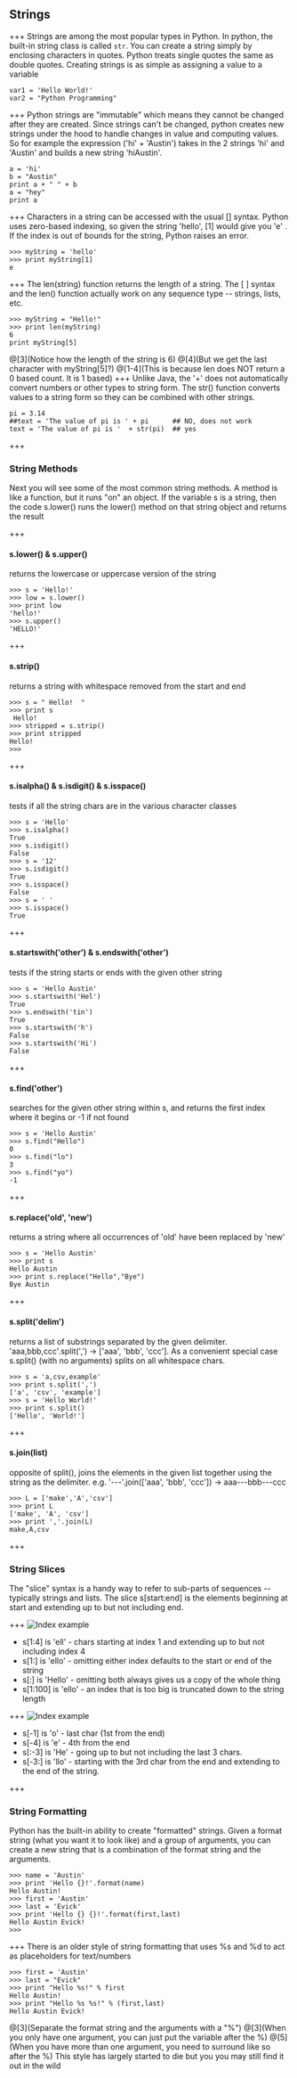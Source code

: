 ## Strings
+++
Strings are among the most popular types in Python. In python, the built-in string class is called `str`. You can create a string simply by enclosing characters in quotes. Python treats single quotes the same as double quotes. Creating strings is as simple as assigning a value to a variable

```
var1 = 'Hello World!'
var2 = "Python Programming"
```
+++
Python strings are "immutable" which means they cannot be changed after they are created. Since strings can't be changed, python creates new strings under the hood to handle changes in value and computing values. So for example the expression ('hi' + 'Austin') takes in the 2 strings 'hi' and 'Austin' and builds a new string 'hiAustin'.
```
a = 'hi'
b = "Austin"
print a + " " + b
a = "hey"
print a
```
+++
Characters in a string can be accessed with the usual [] syntax. Python uses zero-based indexing, so given the string 'hello', [1] would give you 'e' . If the index is out of bounds for the string, Python raises an error.
```
>>> myString = 'hello'
>>> print myString[1]
e
```
+++
 The len(string) function returns the length of a string. The [ ] syntax and the len() function actually work on any sequence type -- strings, lists, etc.
 ```
>>> myString = "Hello!"
>>> print len(myString)
6
print myString[5]
 ```
@[3](Notice how the length of the string is 6)
@[4](But we get the last character with myString[5]?)
@[1-4](This is because len does NOT return a 0 based count. It is 1 based)
+++
Unlike Java, the '+' does not automatically convert numbers or other types to string form. The str() function converts values to a string form so they can be combined with other strings.
```
pi = 3.14
##text = 'The value of pi is ' + pi      ## NO, does not work
text = 'The value of pi is '  + str(pi)  ## yes
```
+++
### String Methods
Next you will see some of the most common string methods. A method is like a function, but it runs "on" an object. If the variable s is a string, then the code s.lower() runs the lower() method on that string object and returns the result

+++
#### s.lower() & s.upper()
returns the lowercase or uppercase version of the string
```
>>> s = 'Hello!'
>>> low = s.lower()
>>> print low
'hello!'
>>> s.upper()
'HELLO!'
```

+++
#### s.strip()
returns a string with whitespace removed from the start and end
```
>>> s = " Hello!  "
>>> print s
 Hello!  
>>> stripped = s.strip()
>>> print stripped
Hello!
>>>
```
+++
#### s.isalpha() & s.isdigit() & s.isspace()
tests if all the string chars are in the various character classes
```
>>> s = 'Hello'
>>> s.isalpha()
True
>>> s.isdigit()
False
>>> s = '12'
>>> s.isdigit()
True
>>> s.isspace()
False
>>> s = ' '
>>> s.isspace()
True
```
+++
#### s.startswith('other') &  s.endswith('other')
tests if the string starts or ends with the given other string
```
>>> s = 'Hello Austin'
>>> s.startswith('Hel')
True
>>> s.endswith('tin')
True
>>> s.startswith('h')
False
>>> s.startswith('Hi')
False
```
+++
#### s.find('other')
searches for the given other string within s, and returns the first index where it begins or -1 if not found
```
>>> s = 'Hello Austin'
>>> s.find("Hello")
0
>>> s.find("lo")
3
>>> s.find("yo")
-1
```
+++
#### s.replace('old', 'new')
returns a string where all occurrences of 'old' have been replaced by 'new'
```
>>> s = 'Hello Austin'
>>> print s
Hello Austin
>>> print s.replace("Hello","Bye")
Bye Austin
```
+++
#### s.split('delim')
returns a list of substrings separated by the given delimiter. 'aaa,bbb,ccc'.split(',') -> ['aaa', 'bbb', 'ccc']. As a convenient special case s.split() (with no arguments) splits on all whitespace chars.
```
>>> s = 'a,csv,example'
>>> print s.split(',')
['a', 'csv', 'example']
>>> s = 'Hello World!'
>>> print s.split()
['Hello', 'World!']
```
+++
#### s.join(list)
opposite of split(), joins the elements in the given list together using the string as the delimiter. e.g. '---'.join(['aaa', 'bbb', 'ccc']) -> aaa---bbb---ccc
```
>>> L = ['make','A','csv']
>>> print L
['make', 'A', 'csv']
>>> print ','.join(L)
make,A,csv
```
+++
### String Slices
The "slice" syntax is a handy way to refer to sub-parts of sequences -- typically strings and lists. The slice s[start:end] is the elements beginning at start and extending up to but not including end.

+++
![Index example](https://developers.google.com/edu/python/images/hello.png)
- s[1:4] is 'ell' - chars starting at index 1 and extending up to but not including index 4
- s[1:] is 'ello' - omitting either index defaults to the start or end of the string
- s[:] is 'Hello' - omitting both always gives us a copy of the whole thing
- s[1:100] is 'ello' - an index that is too big is truncated down to the string length

+++
![Index example](https://developers.google.com/edu/python/images/hello.png)
- s[-1] is 'o' - last char (1st from the end)
- s[-4] is 'e' - 4th from the end
- s[:-3] is 'He' - going up to but not including the last 3 chars.
- s[-3:] is 'llo' - starting with the 3rd char from the end and extending to the end of the string.

+++
### String Formatting
Python has the built-in ability to create "formatted" strings. Given a format string (what you want it to look like) and a group of arguments, you can create a new string that is a combination of the format string and the arguments.
```
>>> name = 'Austin'
>>> print 'Hello {}!'.format(name)
Hello Austin!
>>> first = 'Austin'
>>> last = 'Evick'
>>> print 'Hello {} {}!'.format(first,last)
Hello Austin Evick!
>>>
```
+++
There is an older style of string formatting that uses %s and %d to act as placeholders for text/numbers
```
>>> first = 'Austin'
>>> last = "Evick"
>>> print "Hello %s!" % first
Hello Austin!
>>> print "Hello %s %s!" % (first,last)
Hello Austin Evick!
```
@[3](Separate the format string and the arguments with a "%")
@[3](When you only have one argument, you can just put the variable after the %)
@[5](When you have more than one argument, you need to surround like so after the %)
This style has largely started to die but you you may still find it out in the wild
